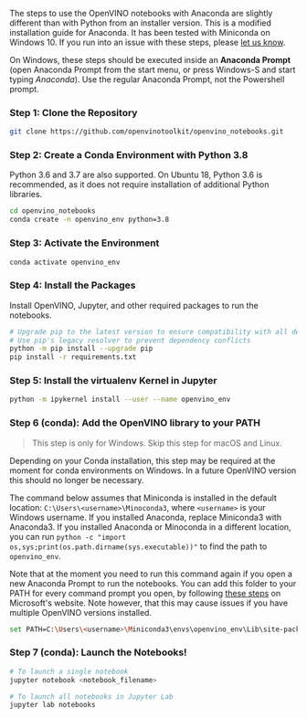 The steps to use the OpenVINO notebooks with Anaconda are slightly different than with Python from an installer version. This is a modified installation guide for Anaconda. It has been tested with Miniconda on Windows 10. If you run into an issue with these steps, please [let us know](https://github.com/openvinotoolkit/openvino_notebooks/discussions).

On Windows, these steps should be executed inside an **Anaconda Prompt** (open Anaconda Prompt from the start menu, or press Windows-S and start typing *Anaconda*). Use the regular Anaconda Prompt, not the Powershell prompt.

### Step 1: Clone the Repository

```bash
git clone https://github.com/openvinotoolkit/openvino_notebooks.git
```

### Step 2: Create a Conda Environment with Python 3.8

Python 3.6 and 3.7 are also supported. On Ubuntu 18, Python 3.6 is recommended, as it does not require installation of additional Python libraries.

```bash
cd openvino_notebooks
conda create -n openvino_env python=3.8
```

### Step 3: Activate the Environment

```bash
conda activate openvino_env
```

### Step 4: Install the Packages

Install OpenVINO, Jupyter, and other required packages to run the notebooks. 

```bash
# Upgrade pip to the latest version to ensure compatibility with all dependencies
# Use pip's legacy resolver to prevent dependency conflicts
python -m pip install --upgrade pip
pip install -r requirements.txt
```

### Step 5: Install the virtualenv Kernel in Jupyter

```bash
python -m ipykernel install --user --name openvino_env
```

### Step 6 (conda): Add the OpenVINO library to your PATH

> This step is only for Windows. Skip this step for macOS and Linux.

Depending on your Conda installation, this step may be required at the moment for conda environments on Windows. In a future OpenVINO version this should no longer be necessary.

The command below assumes that Miniconda is installed in the default location: `C:\Users\<username>\Minoconda3`, where `<username>` is your Windows username. If you installed Anaconda, replace Miniconda3 with Anaconda3. If you installed Anaconda or Minoconda in a different location, you can run `python -c "import os,sys;print(os.path.dirname(sys.executable))"` to find the path to `openvino_env`.

Note that at the moment you need to run this command again if you open a new Anaconda Prompt to run the notebooks. You can add this folder to your PATH for every command prompt you open, by following [these steps](https://docs.microsoft.com/en-us/previous-versions/office/developer/sharepoint-2010/ee537574(v=office.14)) on Microsoft's website. Note however, that this may cause issues if you have multiple OpenVINO versions installed.

```bash
set PATH=C:\Users\<username>\Miniconda3\envs\openvino_env\Lib\site-packages\openvino\libs;%PATH%                           
```

### Step 7 (conda): Launch the Notebooks!

```bash
# To launch a single notebook
jupyter notebook <notebook_filename>

# To launch all notebooks in Jupyter Lab
jupyter lab notebooks
```
